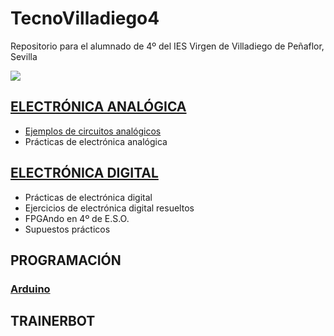 # TecnoVilladiego4
Repositorio para el alumnado de 4º del IES Virgen de Villadiego de Peñaflor, Sevilla

![](imágenes/logo_fondo_transparente200x300.png)


## [ELECTRÓNICA ANALÓGICA](ElecAnalógica/ea.md)
- [Ejemplos de circuitos analógicos](ElecAnalógica/CircuitosApuntes/circuitos.md)
- Prácticas de electrónica analógica


## [ELECTRÓNICA DIGITAL](ElecDigital/ed.md)
- Prácticas de electrónica digital
- Ejercicios de electrónica digital resueltos
- FPGAndo en 4º de E.S.O.
- Supuestos prácticos


## PROGRAMACIÓN
### [Arduino](Arduino/arduino.md)

## TRAINERBOT
